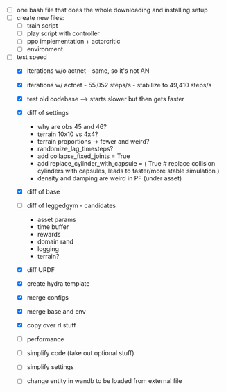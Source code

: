 - [ ] one bash file that does the whole downloading and installing setup
- [ ] create new files: 
  - [ ] train script
  - [ ] play script with controller
  - [ ] ppo implementation + actorcritic
  - [ ] environment
- [ ] test speed
  - [x] iterations w/o actnet - same, so it's not AN
  - [x] iterations w/ actnet - 55,052 steps/s - stabilize to 49,410 steps/s
  - [x] test old codebase --> starts slower but then gets faster
  - [x] diff of settings
    - why are obs 45 and 46?
    - terrain 10x10 vs 4x4?
    - terrain proportions -> fewer and weird?
    - randomize_lag_timesteps?
    - add collapse_fixed_joints = True
    - add replace_cylinder_with_capsule = (
            True  # replace collision cylinders with capsules, leads to faster/more stable simulation
        )
    - density and damping are weird in PF (under asset)
  - [x] diff of base
  - [ ] diff of leggedgym - candidates
    - asset params
    - time buffer
    - rewards
    - domain rand
    - logging
    - terrain?
  - [x] diff URDF
  - [x] create hydra template
  - [x] merge configs
  - [x] merge base and env
  - [x] copy over rl stuff
  - [ ] performance
  - [ ] simplify code (take out optional stuff)
  - [ ] simplify settings
  - [ ] change entity in wandb to be loaded from external file

